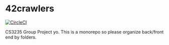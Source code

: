 # 42crawlers

[![CircleCI](https://circleci.com/gh/ZY-Ang/42crawlers/tree/master.svg?style=svg&circle-token=f41cf0c82e204bdc06605deabf18b998c504cc08)](https://circleci.com/gh/ZY-Ang/42crawlers/tree/master)

CS3235 Group Project yo. This is a monorepo so please organize back/front end by folders.
